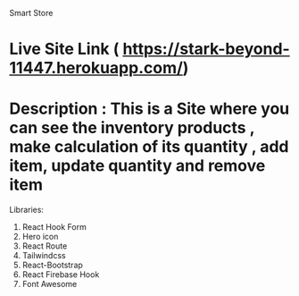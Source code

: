 Smart Store
 # Live Site Link ( https://stark-beyond-11447.herokuapp.com/)
# Description : This is a Site where you can see the inventory products , make calculation of its quantity , add item, update quantity and remove item 


Libraries:
1. React Hook Form
2. Hero icon
3. React Route
4. Tailwindcss
5. React-Bootstrap
6. React Firebase Hook
7. Font Awesome